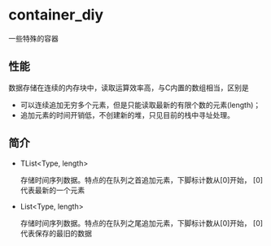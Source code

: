 # container_diy
一些特殊的容器

## 性能
数据存储在连续的内存块中，读取运算效率高，与C内置的数组相当，区别是
* 可以连续追加无穷多个元素，但是只能读取最新的有限个数的元素(length)；
* 追加元素的时间开销低，不创建新的堆，只见目前的栈中寻址处理。

## 简介

* TList<Type, length>
 
  存储时间序列数据。特点的在队列之首追加元素，下脚标计数从[0]开始，
  [0]代表最新的一个元素

* List<Type, length>
 
  存储时间序列数据。特点的在队列之尾追加元素，下脚标计数从[0]开始，
  [0]代表保存的最旧的数据

